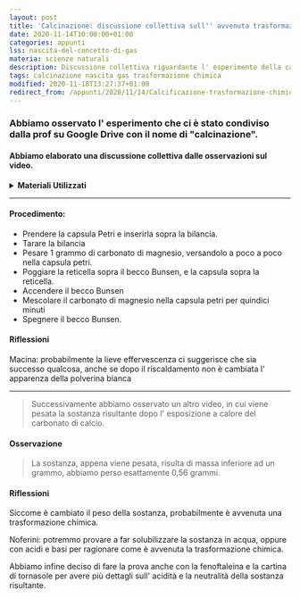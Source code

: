 ```yaml
---
layout: post
title: 'Calcinazione: discussione collettiva sull'' avvenuta trasformazione chimica'
date: 2020-11-14T10:00:00+01:00
categories: appunti
lss: nascita-del-concetto-di-gas
materia: scienze naturali
description: Discussione collettiva riguardante l' esperimento della calcinazione, cosa succede al carbonato di magnesio? LSS sulla nascita dei gas.
tags: calcinazione nascita gas trasformazione chimica
modified: 2020-11-18T13:27:37+01:00
redirect_from: /appunti/2020/11/14/Calcificazione-trasformazione-chimica
---
```


### Abbiamo osservato l' esperimento che ci è stato condiviso dalla prof su Google Drive con il nome di "calcinazione".

#### Abbiamo elaborato una discussione collettiva dalle osservazioni sul video.

<details>
  <summary><b>Materiali Utilizzati</b></summary>
  
  • 1 grammo di carbonato di magnesio<br>
  • Capsula petri<br>
  • Becco Bunsen, gas metano e reticella<br>
  • Cucchiaio ( per mescolare il carbonato di magnesio )
  • Bilancia ( per pesare la sostanza prima e dopo l' esposizione al calore )
</details>

---

#### Procedimento:
- Prendere la capsula Petri e inserirla sopra la bilancia.
- Tarare la bilancia
- Pesare 1 grammo di carbonato di magnesio, versandolo a poco a poco nella capsula petri.
- Poggiare la reticella sopra il becco Bunsen, e la capsula sopra la reticella.
- Accendere il becco Bunsen
- Mescolare il carbonato di magnesio nella capsula petri per quindici minuti
- Spegnere il becco Bunsen.

#### Riflessioni

Macina: probabilmente la lieve effervescenza ci suggerisce che sia successo qualcosa, anche se dopo il riscaldamento non è cambiata l' apparenza della polverina bianca

---

> Successivamente abbiamo osservato un altro video, in cui viene pesata la sostanza risultante dopo l' esposizione a calore del carbonato di calcio.

#### Osservazione
> La sostanza, appena viene pesata, risulta di massa inferiore ad un grammo, abbiamo perso esattamente 0,56 grammi.

#### Riflessioni

Siccome è cambiato il peso della sostanza, probabilmente è avvenuta una trasformazione chimica. 

Noferini: potremmo provare a far solubilizzare la sostanza in acqua, oppure con acidi e basi per ragionare come è avvenuta la trasformazione chimica.

Abbiamo infine deciso di fare la prova anche con la fenoftaleina e la cartina di tornasole per avere più dettagli sull' acidità e la neutralità della sostanza risultante.
